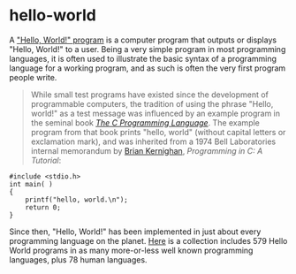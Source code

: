 # hello-world

A ["Hello, World!" program](https://en.wikipedia.org/wiki/%22Hello,_World!%22_program) is a computer program that outputs or displays "Hello, World!" to a user. Being a very simple program in most programming languages, it is often used to illustrate the basic syntax of a programming language for a working program, and as such is often the very first program people write. 

> While small test programs have existed since the development of programmable computers, the tradition of using the phrase "Hello, world!" as a test message was influenced by an example program in the seminal book [*The C Programming Language*](https://en.wikipedia.org/wiki/The_C_Programming_Language_(book)). The example program from that book prints "hello, world" (without capital letters or exclamation mark), and was inherited from a 1974 Bell Laboratories internal memorandum by [Brian Kernighan](https://en.wikipedia.org/wiki/Brian_Kernighan), *Programming in C: A Tutorial*:

    #include <stdio.h>
    int main( )
    {
        printf("hello, world.\n");
        return 0;
    }

Since then, "Hello, World!" has been implemented in just about every programming language on the planet. [Here](http://helloworldcollection.de/) is a collection includes 579 Hello World programs in as many more-or-less well known programming languages, plus 78 human languages.
